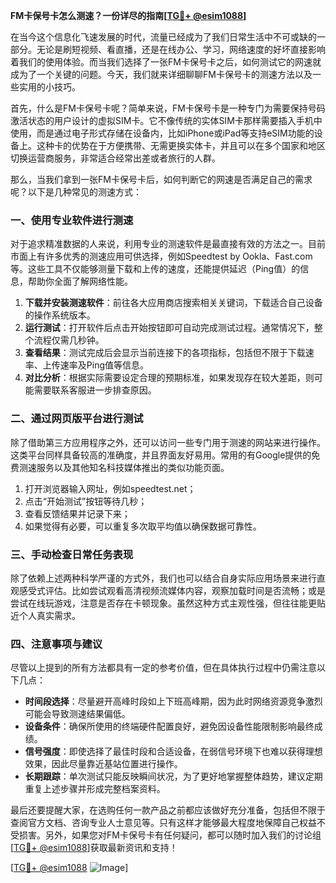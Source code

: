 **FM卡保号卡怎么测速？一份详尽的指南[[TG💪+ @esim1088](https://t.me/s/esim1088)]**

在当今这个信息化飞速发展的时代，流量已经成为了我们日常生活中不可或缺的一部分。无论是刷短视频、看直播，还是在线办公、学习，网络速度的好坏直接影响着我们的使用体验。而当我们选择了一张FM卡保号卡之后，如何测试它的网速就成为了一个关键的问题。今天，我们就来详细聊聊FM卡保号卡的测速方法以及一些实用的小技巧。

首先，什么是FM卡保号卡呢？简单来说，FM卡保号卡是一种专门为需要保持号码激活状态的用户设计的虚拟SIM卡。它不像传统的实体SIM卡那样需要插入手机中使用，而是通过电子形式存储在设备内，比如iPhone或iPad等支持eSIM功能的设备上。这种卡的优势在于方便携带、无需更换实体卡，并且可以在多个国家和地区切换运营商服务，非常适合经常出差或者旅行的人群。

那么，当我们拿到一张FM卡保号卡后，如何判断它的网速是否满足自己的需求呢？以下是几种常见的测速方式：

### 一、使用专业软件进行测速

对于追求精准数据的人来说，利用专业的测速软件是最直接有效的方法之一。目前市面上有许多优秀的测速应用可供选择，例如Speedtest by Ookla、Fast.com等。这些工具不仅能够测量下载和上传的速度，还能提供延迟（Ping值）的信息，帮助你全面了解网络性能。

1. **下载并安装测速软件**：前往各大应用商店搜索相关关键词，下载适合自己设备的操作系统版本。
2. **运行测试**：打开软件后点击开始按钮即可自动完成测试过程。通常情况下，整个流程仅需几秒钟。
3. **查看结果**：测试完成后会显示当前连接下的各项指标，包括但不限于下载速率、上传速率及Ping值等信息。
4. **对比分析**：根据实际需要设定合理的预期标准，如果发现存在较大差距，则可能需要联系客服进一步排查原因。

### 二、通过网页版平台进行测试

除了借助第三方应用程序之外，还可以访问一些专门用于测速的网站来进行操作。这类平台同样具备较高的准确度，并且界面友好易用。常用的有Google提供的免费测速服务以及其他知名科技媒体推出的类似功能页面。

1. 打开浏览器输入网址，例如speedtest.net；
2. 点击“开始测试”按钮等待几秒；
3. 查看反馈结果并记录下来；
4. 如果觉得有必要，可以重复多次取平均值以确保数据可靠性。

### 三、手动检查日常任务表现

除了依赖上述两种科学严谨的方式外，我们也可以结合自身实际应用场景来进行直观感受式评估。比如尝试观看高清视频流媒体内容，观察加载时间是否流畅；或是尝试在线玩游戏，注意是否存在卡顿现象。虽然这种方式主观性强，但往往能更贴近个人真实需求。

### 四、注意事项与建议

尽管以上提到的所有方法都具有一定的参考价值，但在具体执行过程中仍需注意以下几点：

- **时间段选择**：尽量避开高峰时段如上下班高峰期，因为此时网络资源竞争激烈可能会导致测速结果偏低。
- **设备条件**：确保所使用的终端硬件配置良好，避免因设备性能限制影响最终成绩。
- **信号强度**：即使选择了最佳时段和合适设备，在弱信号环境下也难以获得理想效果，因此尽量靠近基站位置进行操作。
- **长期跟踪**：单次测试只能反映瞬间状况，为了更好地掌握整体趋势，建议定期重复上述步骤并形成完整档案资料。

最后还要提醒大家，在选购任何一款产品之前都应该做好充分准备，包括但不限于查阅官方文档、咨询专业人士意见等。只有这样才能够最大程度地保障自己权益不受损害。另外，如果您对FM卡保号卡有任何疑问，都可以随时加入我们的讨论组[[TG💪+ @esim1088](https://t.me/s/esim1088)]获取最新资讯和支持！

[[TG💪+ @esim1088](https://t.me/s/esim1088) ![Image](https://i.postimg.cc/4NQfJmqS/Snipaste-2025-05-13-00-14-12.png)]